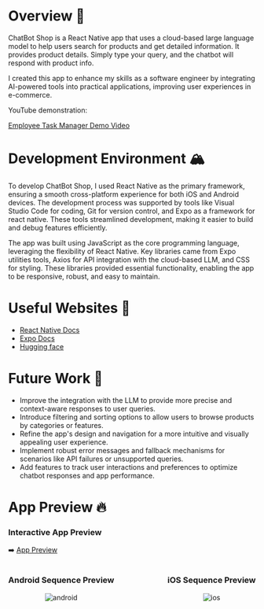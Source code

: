 # Overview 👀

ChatBot Shop is a React Native app that uses a cloud-based large language model to help users 
search for products and get detailed information. It provides product details. Simply type 
your query, and the chatbot will respond with product info.

I created this app to enhance my skills as a software engineer by integrating AI-powered 
tools into practical applications, improving user experiences in e-commerce.

YouTube demonstration:

[Employee Task Manager Demo Video](https://youtu.be)

# Development Environment 🏔️

To develop ChatBot Shop, I used React Native as the primary framework, ensuring a smooth 
cross-platform experience for both iOS and Android devices. The development process was 
supported by tools like Visual Studio Code for coding, Git for version control, and Expo 
as a framework for react native. These tools streamlined development, making it easier 
to build and debug features efficiently.

The app was built using JavaScript as the core programming language, leveraging the 
flexibility of React Native. Key libraries came from Expo utilities tools, Axios for API integration 
with the cloud-based LLM, and CSS for styling. These libraries provided essential functionality, 
enabling the app to be responsive, robust, and easy to maintain.

# Useful Websites 🎯

* [React Native Docs](https://reactnative.dev)
* [Expo Docs](https://docs.expo.dev)
* [Hugging face](https://huggingface.co/docs)

# Future Work 🚨

* Improve the integration with the LLM to provide more precise and context-aware responses 
to user queries.
* Introduce filtering and sorting options to allow users to browse products by categories 
or features.
* Refine the app's design and navigation for a more intuitive and visually appealing user 
experience.
* Implement robust error messages and fallback mechanisms for scenarios like API failures 
or unsupported queries.
* Add features to track user interactions and preferences to optimize chatbot responses 
and app performance.

# App Preview 🔥

### Interactive App Preview
➡️ [App Preview](https://appetize.io)

<div style="display: flex; justify-content: space-between;">
    <div style="text-align: center;">
        <h3>Android Sequence Preview</h3>
        <img src="https://i.giphy.com" alt="android"/>
    </div>
    <div style="text-align: center;">
        <h3>iOS Sequence Preview</h3>
        <img src="https://i.giphy.com" alt="ios"/>
    </div>
</div>